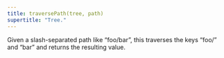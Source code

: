 ```yaml
---
title: traversePath(tree, path)
supertitle: "Tree."
---
```


Given a slash-separated path like “foo/bar”, this traverses the keys “foo/” and “bar” and returns the resulting value.
